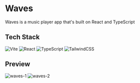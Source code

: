 # Waves #

Waves is a music player app that's built on React and TypeScript

## Tech Stack ##

![Vite](https://img.shields.io/badge/vite-%23646CFF.svg?style=for-the-badge&logo=vite&logoColor=white) ![React](https://img.shields.io/badge/react-%2320232a.svg?style=for-the-badge&logo=react&logoColor=%2361DAFB) ![TypeScript](https://img.shields.io/badge/typescript-%23007ACC.svg?style=for-the-badge&logo=typescript&logoColor=white) ![TailwindCSS](https://img.shields.io/badge/tailwindcss-%2338B2AC.svg?style=for-the-badge&logo=tailwind-css&logoColor=white)


## Preview ##

![waves-1](https://github.com/JayCodeGitHub/Waves/assets/66550003/93716bb5-b344-4f08-8625-79fb309e63a8)
![waves-2](https://github.com/JayCodeGitHub/Waves/assets/66550003/dde9a9e3-2e4c-4d60-8f15-12a7f33c511a)
